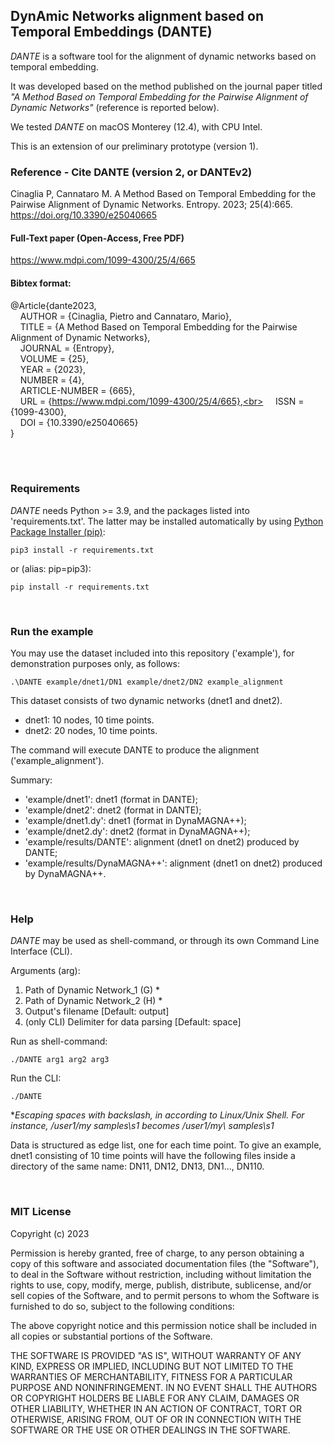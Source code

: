 ## DynAmic Networks alignment based on Temporal Embeddings (DANTE)

<i>DANTE</i> is a software tool for the alignment of dynamic networks based on temporal embedding.

It was developed based on the method published on the journal paper titled <i>"A Method Based on Temporal Embedding for the Pairwise Alignment of Dynamic Networks"</i> (reference is reported below).

We tested <i>DANTE</i> on macOS Monterey (12.4), with CPU Intel.

This is an extension of our preliminary prototype (version 1).

### Reference - Cite DANTE (version 2, or DANTEv2)

Cinaglia P, Cannataro M. A Method Based on Temporal Embedding for the Pairwise Alignment of Dynamic Networks. Entropy. 2023; 25(4):665. https://doi.org/10.3390/e25040665

#### Full-Text paper (Open-Access, Free PDF)
https://www.mdpi.com/1099-4300/25/4/665

#### Bibtex format:

@Article{dante2023,<br>
&nbsp;&nbsp;&nbsp;&nbsp;AUTHOR = {Cinaglia, Pietro and Cannataro, Mario},<br>
&nbsp;&nbsp;&nbsp;&nbsp;TITLE = {A Method Based on Temporal Embedding for the Pairwise Alignment of Dynamic Networks},<br>
&nbsp;&nbsp;&nbsp;&nbsp;JOURNAL = {Entropy},<br>
&nbsp;&nbsp;&nbsp;&nbsp;VOLUME = {25},<br>
&nbsp;&nbsp;&nbsp;&nbsp;YEAR = {2023},<br>
&nbsp;&nbsp;&nbsp;&nbsp;NUMBER = {4},<br>
&nbsp;&nbsp;&nbsp;&nbsp;ARTICLE-NUMBER = {665},<br>
&nbsp;&nbsp;&nbsp;&nbsp;URL = {https://www.mdpi.com/1099-4300/25/4/665},<br>
&nbsp;&nbsp;&nbsp;&nbsp;ISSN = {1099-4300},<br>
&nbsp;&nbsp;&nbsp;&nbsp;DOI = {10.3390/e25040665}<br>
}

<br />
<br />

### Requirements
<i>DANTE</i> needs Python >= 3.9, and the packages listed into 'requirements.txt'. The latter may be installed automatically by using [Python Package Installer (pip)](https://pip.pypa.io/en/stable/):

```
pip3 install -r requirements.txt
```

or (alias: pip=pip3):

```
pip install -r requirements.txt
```

<br />

### Run the example
You may use the dataset included into this repository ('example'), for demonstration purposes only, as follows:
```
.\DANTE example/dnet1/DN1 example/dnet2/DN2 example_alignment
```
This dataset consists of two dynamic networks (dnet1 and dnet2).
- dnet1: 10 nodes, 10 time points.
- dnet2: 20 nodes, 10 time points.

The command will execute DANTE to produce the alignment ('example_alignment').

Summary:
- 'example/dnet1': dnet1 (format in DANTE);
- 'example/dnet2': dnet2 (format in DANTE);
- 'example/dnet1.dy': dnet1 (format in DynaMAGNA++);
- 'example/dnet2.dy': dnet2 (format in DynaMAGNA++);
- 'example/results/DANTE': alignment (dnet1 on dnet2) produced by DANTE;
- 'example/results/DynaMAGNA++': alignment (dnet1 on dnet2) produced by DynaMAGNA++.

<br />

### Help
<i>DANTE</i> may be used as shell-command, or through its own Command Line Interface (CLI).

Arguments (arg):
1) Path of Dynamic Network_1 (G) *
2) Path of Dynamic Network_2 (H) *
3) Output's filename [Default: output]
4) (only CLI) Delimiter for data parsing [Default: space]

Run as shell-command: 
```
./DANTE arg1 arg2 arg3
```

Run the CLI:
```
./DANTE
```

**Escaping spaces with backslash, in according to Linux/Unix Shell. For instance, /user1/my samples\s1 becomes /user1/my\ samples\s1*

Data is structured as edge list, one for each time point. To give an example, dnet1 consisting of 10 time points will have the following files inside a directory of the same name: DN11, DN12, DN13, DN1..., DN110.

<br />

### MIT License

Copyright (c) 2023

Permission is hereby granted, free of charge, to any person obtaining a copy
of this software and associated documentation files (the "Software"), to deal
in the Software without restriction, including without limitation the rights
to use, copy, modify, merge, publish, distribute, sublicense, and/or sell
copies of the Software, and to permit persons to whom the Software is
furnished to do so, subject to the following conditions:

The above copyright notice and this permission notice shall be included in all
copies or substantial portions of the Software.

THE SOFTWARE IS PROVIDED "AS IS", WITHOUT WARRANTY OF ANY KIND, EXPRESS OR
IMPLIED, INCLUDING BUT NOT LIMITED TO THE WARRANTIES OF MERCHANTABILITY,
FITNESS FOR A PARTICULAR PURPOSE AND NONINFRINGEMENT. IN NO EVENT SHALL THE
AUTHORS OR COPYRIGHT HOLDERS BE LIABLE FOR ANY CLAIM, DAMAGES OR OTHER
LIABILITY, WHETHER IN AN ACTION OF CONTRACT, TORT OR OTHERWISE, ARISING FROM,
OUT OF OR IN CONNECTION WITH THE SOFTWARE OR THE USE OR OTHER DEALINGS IN THE
SOFTWARE.
